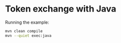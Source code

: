 # Token exchange with Java

Running the example:

```bash
mvn clean compile
mvn --quiet exec:java
```
